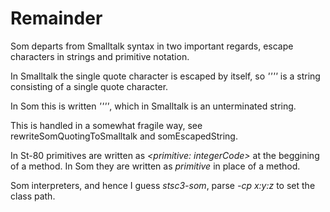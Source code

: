 # Remainder

Som departs from Smalltalk syntax in two important regards, escape characters in strings and primitive notation.

In Smalltalk the single quote character is escaped by itself, so _''''_ is a string consisting of a single quote character.

In Som this is written _'\'''_, which in Smalltalk is an unterminated string.

This is handled in a somewhat fragile way, see rewriteSomQuotingToSmalltalk and somEscapedString.

In St-80 primitives are written as _<primitive: integerCode>_ at the beggining of a method.
In Som they are written as _primitive_ in place of a method.

Som interpreters, and hence I guess _stsc3-som_, parse _-cp x:y:z_ to set the class path.
